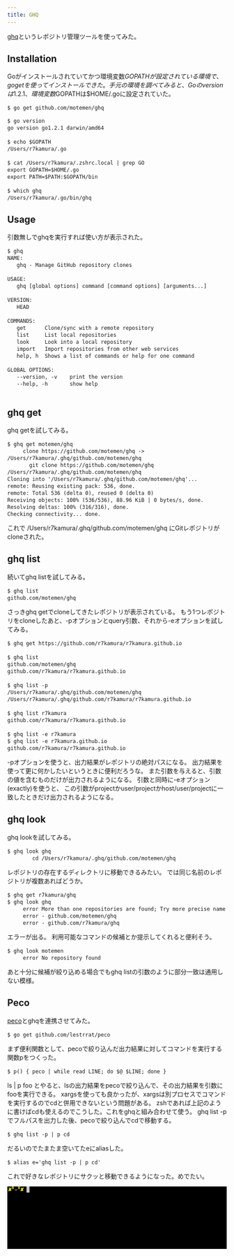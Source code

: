 ```yaml
---
title: GHQ
---
```


[ghq](https://github.com/motemen/ghq)というレポジトリ管理ツールを使ってみた。

## Installation
Goがインストールされていてかつ環境変数$GOPATHが設定されている環境で、go getを使ってインストールできた。
手元の環境を調べてみると、Goのversionは1.2.1、環境変数$GOPATHは$HOME/.goに設定されていた。

```
$ go get github.com/motemen/ghq
```

```
$ go version
go version go1.2.1 darwin/amd64

$ echo $GOPATH
/Users/r7kamura/.go

$ cat /Users/r7kamura/.zshrc.local | grep GO
export GOPATH=$HOME/.go
export PATH=$PATH:$GOPATH/bin

$ which ghq
/Users/r7kamura/.go/bin/ghq
```

## Usage
引数無しでghqを実行すれば使い方が表示された。

```
$ ghq
NAME:
   ghq - Manage GitHub repository clones

USAGE:
   ghq [global options] command [command options] [arguments...]

VERSION:
   HEAD

COMMANDS:
   get		Clone/sync with a remote repository
   list		List local repositories
   look		Look into a local repository
   import	Import repositories from other web services
   help, h	Shows a list of commands or help for one command
   
GLOBAL OPTIONS:
   --version, -v	print the version
   --help, -h		show help
   
```

## ghq get
ghq getを試してみる。

```
$ ghq get motemen/ghq
     clone https://github.com/motemen/ghq -> /Users/r7kamura/.ghq/github.com/motemen/ghq
       git clone https://github.com/motemen/ghq /Users/r7kamura/.ghq/github.com/motemen/ghq
Cloning into '/Users/r7kamura/.ghq/github.com/motemen/ghq'...
remote: Reusing existing pack: 536, done.
remote: Total 536 (delta 0), reused 0 (delta 0)
Receiving objects: 100% (536/536), 88.96 KiB | 0 bytes/s, done.
Resolving deltas: 100% (316/316), done.
Checking connectivity... done.
```

これで /Users/r7kamura/.ghq/github.com/motemen/ghq にGitレポジトリがcloneされた。


## ghq list
続いてghq listを試してみる。

```
$ ghq list
github.com/motemen/ghq
```

さっきghq getでcloneしてきたレポジトリが表示されている。
もう1つレポジトリをcloneしたあと、-pオプションとquery引数、それから-eオプションを試してみる。

```
$ ghq get https://github.com/r7kamura/r7kamura.github.io

$ ghq list
github.com/motemen/ghq
github.com/r7kamura/r7kamura.github.io

$ ghq list -p
/Users/r7kamura/.ghq/github.com/motemen/ghq
/Users/r7kamura/.ghq/github.com/r7kamura/r7kamura.github.io

$ ghq list r7kamura
github.com/r7kamura/r7kamura.github.io

$ ghq list -e r7kamura
$ ghq list -e r7kamura.github.io
github.com/r7kamura/r7kamura.github.io
```

-pオプションを使うと、出力結果がレポジトリの絶対パスになる。
出力結果を使って更に何かしたいというときに便利だろうな。
また引数を与えると、引数の値を含むものだけが出力されるようになる。
引数と同時に-eオプション(exactly)を使うと、
この引数がprojectかuser/projectかhost/user/projectに一致したときだけ出力されるようになる。

## ghq look
ghq lookを試してみる。

```
$ ghq look ghq
        cd /Users/r7kamura/.ghq/github.com/motemen/ghq
```

レポジトリの存在するディレクトリに移動できるみたい。
では同じ名前のレポジトリが複数あればどうか。

```
$ ghq get r7kamura/ghq
$ ghq look ghq
     error More than one repositories are found; Try more precise name
     error - github.com/motemen/ghq
     error - github.com/r7kamura/ghq
```

エラーが出る。
利用可能なコマンドの候補とか提示してくれると便利そう。

```
$ ghq look motemen
     error No repository found
```

あと十分に候補が絞り込める場合でもghq listの引数のように部分一致は通用しない模様。


## Peco
[peco](https://github.com/lestrrat/peco)とghqを連携させてみた。

```
$ go get github.com/lestrrat/peco
```

まず便利関数として、pecoで絞り込んだ出力結果に対してコマンドを実行する関数pをつくった。

```
$ p() { peco | while read LINE; do $@ $LINE; done }
```

ls | p foo とやると、lsの出力結果をpecoで絞り込んで、その出力結果を引数にfooを実行できる。
xargsを使っても良かったが、xargsは別プロセスでコマンドを実行するのでcdと併用できないという問題がある。
zshであれば上記のように書けばcdも使えるのでこうした。これをghqと組み合わせて使う。
ghq list -p でフルパスを出力した後、pecoで絞り込んでcdで移動する。

```
$ ghq list -p | p cd
```

だるいのでたまたま空いてたeにaliasした。

```
$ alias e='ghq list -p | p cd'
```

これで好きなレポジトリにサクッと移動できるようになった。めでたい。

![](/images/2014-06-21/ghq.gif)
